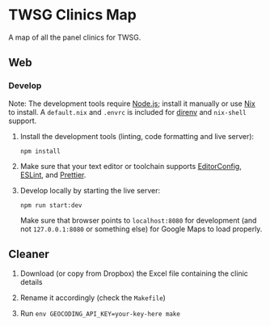 # TWSG Clinics Map

A map of all the panel clinics for TWSG.

## Web

### Develop

Note: The development tools require [Node.js][]; install it manually or use
[Nix][] to install. A `default.nix` and `.envrc` is included for [direnv][] and
`nix-shell` support.

1. Install the development tools (linting, code formatting and live server):

       npm install

2. Make sure that your text editor or toolchain supports [EditorConfig][],
   [ESLint][], and [Prettier][].

3. Develop locally by starting the live server:

       npm run start:dev

   Make sure that browser points to `localhost:8080` for development (and not
   `127.0.0.1:8080` or something else) for Google Maps to load properly.

## Cleaner

1. Download (or copy from Dropbox) the Excel file containing the clinic details

2. Rename it accordingly (check the `Makefile`)

3. Run `env GEOCODING_API_KEY=your-key-here make`

[Node.js]: https://nodejs.org/en/
[Nix]: https://nixos.org/nix/
[direnv]: https://direnv.net/
[EditorConfig]: https://editorconfig.org/
[ESLint]: https://eslint.org/
[Prettier]: https://prettier.io/
